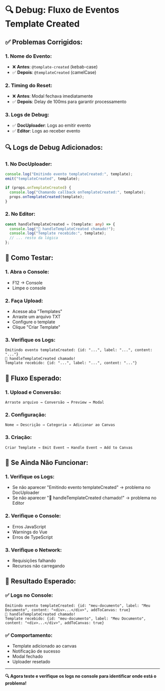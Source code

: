 # 🔍 Debug: Fluxo de Eventos Template Created

## ✅ **Problemas Corrigidos:**

### **1. Nome do Evento:**
- ❌ **Antes**: `@template-created` (kebab-case)
- ✅ **Depois**: `@templateCreated` (camelCase)

### **2. Timing do Reset:**
- ❌ **Antes**: Modal fechava imediatamente
- ✅ **Depois**: Delay de 100ms para garantir processamento

### **3. Logs de Debug:**
- ✅ **DocUploader**: Logs ao emitir evento
- ✅ **Editor**: Logs ao receber evento

## 🔍 **Logs de Debug Adicionados:**

### **1. No DocUploader:**
```typescript
console.log("Emitindo evento templateCreated:", template);
emit("templateCreated", template);

if (props.onTemplateCreated) {
  console.log("Chamando callback onTemplateCreated:", template);
  props.onTemplateCreated(template);
}
```

### **2. No Editor:**
```typescript
const handleTemplateCreated = (template: any) => {
  console.log("🎯 handleTemplateCreated chamado!");
  console.log("Template recebido:", template);
  // ... resto da lógica
};
```

## 🚀 **Como Testar:**

### **1. Abra o Console:**
- F12 → Console
- Limpe o console

### **2. Faça Upload:**
- Acesse aba "Templates"
- Arraste um arquivo TXT
- Configure o template
- Clique "Criar Template"

### **3. Verifique os Logs:**
```
Emitindo evento templateCreated: {id: "...", label: "...", content: "..."}
🎯 handleTemplateCreated chamado!
Template recebido: {id: "...", label: "...", content: "..."}
```

## 🎯 **Fluxo Esperado:**

### **1. Upload e Conversão:**
```
Arraste arquivo → Conversão → Preview → Modal
```

### **2. Configuração:**
```
Nome → Descrição → Categoria → Adicionar ao Canvas
```

### **3. Criação:**
```
Criar Template → Emit Event → Handle Event → Add to Canvas
```

## 🔧 **Se Ainda Não Funcionar:**

### **1. Verifique os Logs:**
- Se não aparecer "Emitindo evento templateCreated" → problema no DocUploader
- Se não aparecer "🎯 handleTemplateCreated chamado!" → problema no Editor

### **2. Verifique o Console:**
- Erros JavaScript
- Warnings do Vue
- Erros de TypeScript

### **3. Verifique o Network:**
- Requisições falhando
- Recursos não carregando

## 🎉 **Resultado Esperado:**

### **✅ Logs no Console:**
```
Emitindo evento templateCreated: {id: "meu-documento", label: "Meu Documento", content: "<div>...</div>", addToCanvas: true}
🎯 handleTemplateCreated chamado!
Template recebido: {id: "meu-documento", label: "Meu Documento", content: "<div>...</div>", addToCanvas: true}
```

### **✅ Comportamento:**
- Template adicionado ao canvas
- Notificação de sucesso
- Modal fechado
- Uploader resetado

---

**🔍 Agora teste e verifique os logs no console para identificar onde está o problema!**
